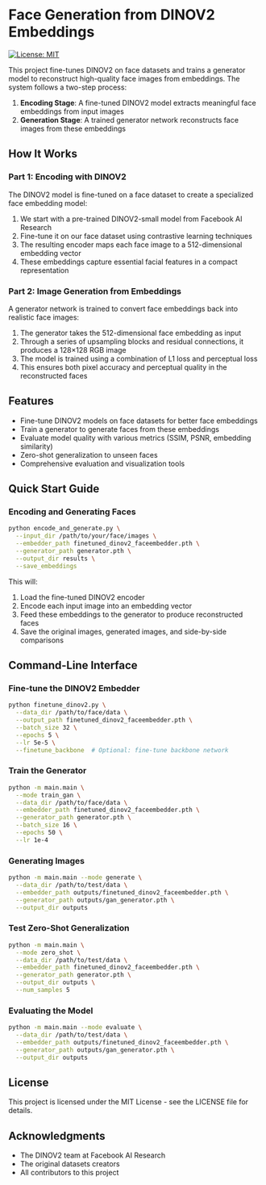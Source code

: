 # Face Generation from DINOV2 Embeddings

[![License: MIT](https://img.shields.io/badge/License-MIT-yellow.svg)](https://opensource.org/licenses/MIT)

This project fine-tunes DINOV2 on face datasets and trains a generator model to reconstruct high-quality face images from embeddings. The system follows a two-step process:

1. **Encoding Stage**: A fine-tuned DINOV2 model extracts meaningful face embeddings from input images
2. **Generation Stage**: A trained generator network reconstructs face images from these embeddings



## How It Works

### Part 1: Encoding with DINOV2

The DINOV2 model is fine-tuned on a face dataset to create a specialized face embedding model:

1. We start with a pre-trained DINOV2-small model from Facebook AI Research
2. Fine-tune it on our face dataset using contrastive learning techniques
3. The resulting encoder maps each face image to a 512-dimensional embedding vector
4. These embeddings capture essential facial features in a compact representation

### Part 2: Image Generation from Embeddings

A generator network is trained to convert face embeddings back into realistic face images:

1. The generator takes the 512-dimensional face embedding as input
2. Through a series of upsampling blocks and residual connections, it produces a 128×128 RGB image
3. The model is trained using a combination of L1 loss and perceptual loss
4. This ensures both pixel accuracy and perceptual quality in the reconstructed faces

## Features

- Fine-tune DINOV2 models on face datasets for better face embeddings
- Train a generator to generate faces from these embeddings
- Evaluate model quality with various metrics (SSIM, PSNR, embedding similarity)
- Zero-shot generalization to unseen faces
- Comprehensive evaluation and visualization tools

## Quick Start Guide

### Encoding and Generating Faces

```bash
python encode_and_generate.py \
  --input_dir /path/to/your/face/images \
  --embedder_path finetuned_dinov2_faceembedder.pth \
  --generator_path generator.pth \
  --output_dir results \
  --save_embeddings
```

This will:
1. Load the fine-tuned DINOV2 encoder
2. Encode each input image into an embedding vector
3. Feed these embeddings to the generator to produce reconstructed faces
4. Save the original images, generated images, and side-by-side comparisons



## Command-Line Interface

### Fine-tune the DINOV2 Embedder

```bash
python finetune_dinov2.py \
  --data_dir /path/to/face/data \
  --output_path finetuned_dinov2_faceembedder.pth \
  --batch_size 32 \
  --epochs 5 \
  --lr 5e-5 \
  --finetune_backbone  # Optional: fine-tune backbone network
```

### Train the Generator

```bash
python -m main.main \
  --mode train_gan \
  --data_dir /path/to/face/data \
  --embedder_path finetuned_dinov2_faceembedder.pth \
  --generator_path generator.pth \
  --batch_size 16 \
  --epochs 50 \
  --lr 1e-4
```

### Generating Images

```bash
python -m main.main --mode generate \
  --data_dir /path/to/test/data \
  --embedder_path outputs/finetuned_dinov2_faceembedder.pth \
  --generator_path outputs/gan_generator.pth \
  --output_dir outputs
```

### Test Zero-Shot Generalization

```bash
python -m main.main \
  --mode zero_shot \
  --data_dir /path/to/test/data \
  --embedder_path finetuned_dinov2_faceembedder.pth \
  --generator_path generator.pth \
  --output_dir outputs \
  --num_samples 5
```

### Evaluating the Model

```bash
python -m main.main --mode evaluate \
  --data_dir /path/to/test/data \
  --embedder_path outputs/finetuned_dinov2_faceembedder.pth \
  --generator_path outputs/gan_generator.pth \
  --output_dir outputs
```







## License

This project is licensed under the MIT License - see the LICENSE file for details.

## Acknowledgments

- The DINOV2 team at Facebook AI Research
- The original datasets creators
- All contributors to this project
